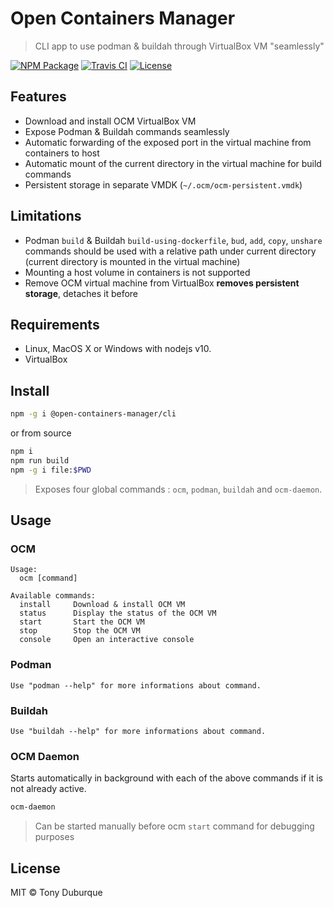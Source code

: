 # Open Containers Manager
> CLI app to use podman & buildah through VirtualBox VM "seamlessly"

[![NPM Package](https://img.shields.io/npm/v/@open-containers-manager/cli)](https://www.npmjs.com/package/@open-containers-manager/cli)
[![Travis CI](https://img.shields.io/travis/open-containers-manager/cli)](https://travis-ci.org/open-containers-manager/cli)
[![License](https://img.shields.io/github/license/open-containers-manager/cli)](https://github.com/open-containers-manager/cli/blob/master/LICENSE)

## Features
  - Download and install OCM VirtualBox VM
  - Expose Podman & Buildah commands seamlessly
  - Automatic forwarding of the exposed port in the virtual machine from containers to host
  - Automatic mount of the current directory in the virtual machine for build commands
  - Persistent storage in separate VMDK (`~/.ocm/ocm-persistent.vmdk`)

## Limitations
  - Podman `build` & Buildah `build-using-dockerfile`, `bud`, `add`, `copy`, `unshare` commands should be used with a relative path under current directory (current directory is mounted in the virtual machine)
  - Mounting a host volume in containers is not supported
  - Remove OCM virtual machine from VirtualBox **removes persistent storage**, detaches it before

## Requirements
  - Linux, MacOS X or Windows with nodejs v10.
  - VirtualBox

## Install
```bash
npm -g i @open-containers-manager/cli
```

or from source

```bash
npm i
npm run build
npm -g i file:$PWD
```

> Exposes four global commands : `ocm`, `podman`, `buildah` and `ocm-daemon`.

## Usage
### OCM
```text
Usage:
  ocm [command]

Available commands:
  install     Download & install OCM VM
  status      Display the status of the OCM VM
  start       Start the OCM VM
  stop        Stop the OCM VM
  console     Open an interactive console
```

### Podman
```text
Use "podman --help" for more informations about command.
```

### Buildah
```text
Use "buildah --help" for more informations about command.
```

### OCM Daemon
Starts automatically in background with each of the above commands if it is not already active.

```bash
ocm-daemon
```

> Can be started manually before ocm `start` command for debugging purposes

## License
MIT © Tony Duburque
